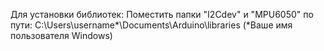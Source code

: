 Для установки библиотек:
Поместить папки "I2Cdev" и "MPU6050" по пути: 
C:\Users\username*\Documents\Arduino\libraries (*Ваше имя пользователя Windows)
